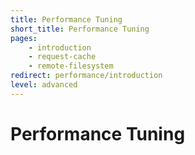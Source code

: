 ```yaml
---
title: Performance Tuning
short_title: Performance Tuning
pages:
    - introduction
    - request-cache
    - remote-filesystem
redirect: performance/introduction
level: advanced
---
```

Performance Tuning
==================

